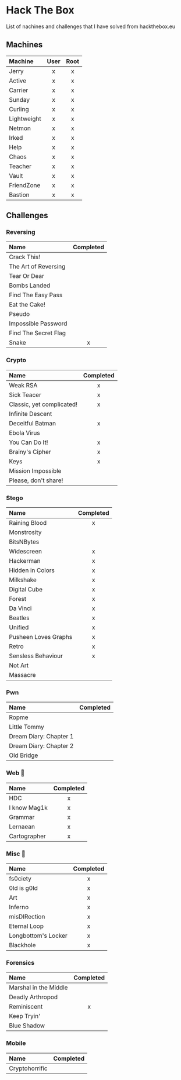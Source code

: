 # Hack The Box
List of nachines and challenges that I have solved from hackthebox.eu

## Machines
| Machine  | User | Root |
| :---          |      :---:       |      :---:       |
| Jerry  | x  | x |
| Active  | x  | x |
| Carrier  | x  | x |
| Sunday  | x  | x |
| Curling  | x  | x |
| Lightweight  | x  | x |
| Netmon  | x  | x |
| Irked  | x  | x |
| Help  | x  | x |
| Chaos  | x  | x |
| Teacher  | x  | x |
| Vault  | x  | x |
| FriendZone  | x  | x |
| Bastion  | x  | x |

## Challenges
### Reversing
| Name | Completed |
| :---          |      :---:       |
|  Crack This! |  |
| The Art of Reversing | |
| Tear Or Dear |  |
| Bombs Landed |  |
| Find The Easy Pass |  |
| Eat the Cake! |  |
| Pseudo |  |
| Impossible Password |  |
| Find The Secret Flag |  |
| Snake | x |

### Crypto
| Name | Completed |
| :---          |      :---:       |
| Weak RSA | x |
| Sick Teacer | x |
| Classic, yet complicated! | x |
| Infinite Descent |  |
| Deceitful Batman | x |
| Ebola Virus |  |
| You Can Do It! | x |
| Brainy's Cipher | x |
| Keys | x |
| Mission Impossible |  |
| Please, don't share! |  |

### Stego

| Name | Completed |
| :---          |      :---:       |
| Raining Blood | x |
| Monstrosity |  |
| BitsNBytes |  |
| Widescreen | x |
| Hackerman | x |
| Hidden in Colors | x |
| Milkshake | x |
| Digital Cube | x |
| Forest | x |
| Da Vinci | x |
| Beatles | x |
| Unified | x |
| Pusheen Loves Graphs | x |
| Retro | x |
| Sensless Behaviour | x |
| Not Art |  |
| Massacre |  |

### Pwn
| Name | Completed |
| :---          |      :---:       |
| Ropme |  |
| Little Tommy |  |
| Dream Diary: Chapter 1 |  |
| Dream Diary: Chapter 2 |  |
| Old Bridge |  |

### Web :star2:
| Name | Completed |
| :---          |      :---:       |
| HDC | x |
| I know Mag1k | x |
| Grammar | x |
| Lernaean | x |
| Cartographer | x |

### Misc :star2:
| Name | Completed |
| :---          |      :---:       |
| fs0ciety | x |
| 0ld is g0ld | x |
| Art | x |
| Inferno | x |
| misDIRection | x |
| Eternal Loop | x |
| Longbottom's Locker | x |
| Blackhole | x |

### Forensics
| Name | Completed |
| :---          |      :---:       |
| Marshal in the Middle |  |
| Deadly Arthropod |  |
| Reminiscent | x |
| Keep Tryin' |  |
| Blue Shadow |  |

### Mobile
| Name | Completed |
| :---          |      :---:       |
| Cryptohorrific |  |
